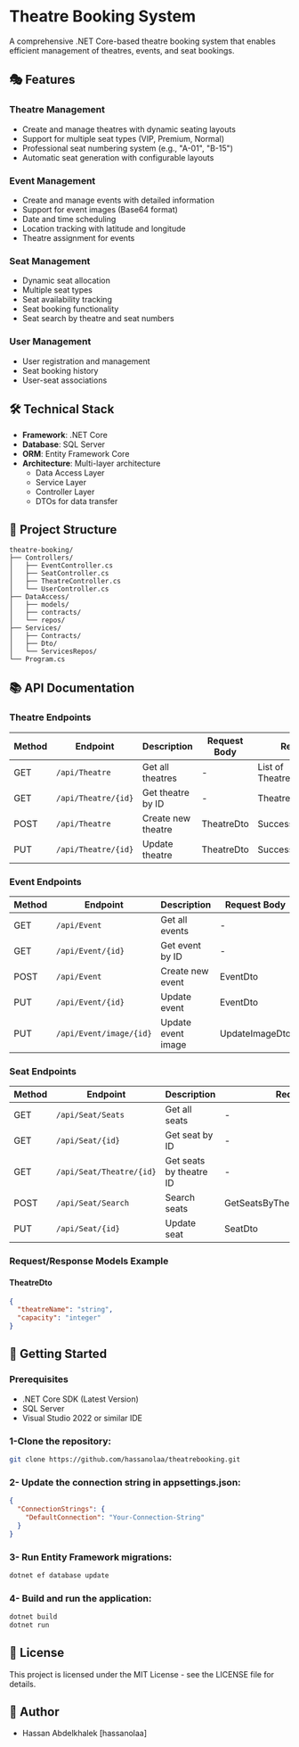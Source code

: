 # Theatre Booking System

A comprehensive .NET Core-based theatre booking system that enables efficient management of theatres, events, and seat bookings.

## 🎭 Features

### Theatre Management
- Create and manage theatres with dynamic seating layouts
- Support for multiple seat types (VIP, Premium, Normal)
- Professional seat numbering system (e.g., "A-01", "B-15")
- Automatic seat generation with configurable layouts

### Event Management
- Create and manage events with detailed information
- Support for event images (Base64 format)
- Date and time scheduling
- Location tracking with latitude and longitude
- Theatre assignment for events

### Seat Management
- Dynamic seat allocation
- Multiple seat types
- Seat availability tracking
- Seat booking functionality
- Seat search by theatre and seat numbers

### User Management
- User registration and management
- Seat booking history
- User-seat associations

## 🛠 Technical Stack

- **Framework**: .NET Core
- **Database**: SQL Server
- **ORM**: Entity Framework Core
- **Architecture**: Multi-layer architecture
  - Data Access Layer
  - Service Layer
  - Controller Layer
  - DTOs for data transfer

## 📁 Project Structure

```plaintext
theatre-booking/
├── Controllers/
│   ├── EventController.cs
│   ├── SeatController.cs
│   ├── TheatreController.cs
│   └── UserController.cs
├── DataAccess/
│   ├── models/
│   ├── contracts/
│   └── repos/
├── Services/
│   ├── Contracts/
│   ├── Dto/
│   └── ServicesRepos/
└── Program.cs
```

## 📚 API Documentation

### Theatre Endpoints

| Method | Endpoint | Description | Request Body | Response |
|--------|----------|-------------|--------------|-----------|
| GET | `/api/Theatre` | Get all theatres | - | List of TheatreResponseDto |
| GET | `/api/Theatre/{id}` | Get theatre by ID | - | TheatreResponseDto |
| POST | `/api/Theatre` | Create new theatre | TheatreDto | Success message |
| PUT | `/api/Theatre/{id}` | Update theatre | TheatreDto | Success message |

### Event Endpoints

| Method | Endpoint | Description | Request Body | Response |
|--------|----------|-------------|--------------|-----------|
| GET | `/api/Event` | Get all events | - | List of EventDto |
| GET | `/api/Event/{id}` | Get event by ID | - | EventDto |
| POST | `/api/Event` | Create new event | EventDto | Success message |
| PUT | `/api/Event/{id}` | Update event | EventDto | Success message |
| PUT | `/api/Event/image/{id}` | Update event image | UpdateImageDto | Success message |

### Seat Endpoints

| Method | Endpoint | Description | Request Body | Response |
|--------|----------|-------------|--------------|-----------|
| GET | `/api/Seat/Seats` | Get all seats | - | List of Seat |
| GET | `/api/Seat/{id}` | Get seat by ID | - | Seat |
| GET | `/api/Seat/Theatre/{id}` | Get seats by theatre ID | - | List of Seat |
| POST | `/api/Seat/Search` | Search seats | GetSeatsByTheatreIdAndSeatsNumber | List of Seat |
| PUT | `/api/Seat/{id}` | Update seat | SeatDto | Success message |

### Request/Response Models Example

#### TheatreDto
```json
{
  "theatreName": "string",
  "capacity": "integer"
}
```
## 🚀 Getting Started

### Prerequisites
- .NET Core SDK (Latest Version)
- SQL Server
- Visual Studio 2022 or similar IDE

### 1-Clone the repository:
```bash
git clone https://github.com/hassanolaa/theatrebooking.git
```
### 2- Update the connection string in appsettings.json:
```json
{
  "ConnectionStrings": {
    "DefaultConnection": "Your-Connection-String"
  }
}
```

### 3- Run Entity Framework migrations:
```bash
dotnet ef database update
```

### 4- Build and run the application:
```bash
dotnet build
dotnet run
```

## 📝 License
This project is licensed under the MIT License - see the LICENSE file for details.

## 👥 Author
- Hassan Abdelkhalek [hassanolaa]

